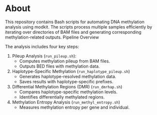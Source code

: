 # About

This repository contains Bash scripts for automating DNA methylation analysis using modkit. The scripts process multiple samples efficiently by iterating over directories of BAM files and generating corresponding methylation-related outputs.
Pipeline Overview

The analysis includes four key steps:

1. Pileup Analysis (`run_pileup.sh`):
    - Computes methylation pileup from BAM files.
    - Outputs BED files with methylation data.
2. Haplotype-Specific Methylation (`run_haplotype_pileup.sh`)
    - Generates haplotype-resolved methylation data.
    - Saves results with haplotype-specific prefixes.
3. Differential Methylation Regions (DMR) (`run_dmrhap.sh`)
    - Compares haplotype-specific methylation levels.
    - Identifies differentially methylated regions.
4. Methylation Entropy Analysis (`run_methyl_entropy.sh`)
    - Measures methylation entropy per gene and individual.
